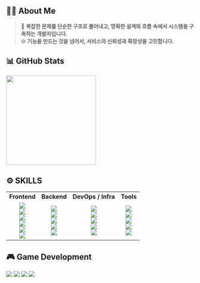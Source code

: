 <!-- <a href="https://velog.io/@v4n1ll4"><img src="https://img.shields.io/badge/Velog-20C997?style=flat-square&logo=Velog&logoColor=white"/></a> -->

## 👨‍💻 About Me

> 🧭 **복잡한 문제를 단순한 구조로 풀어내고, 명확한 설계와 흐름 속에서 시스템을 구축하는 개발자입니다.**  
> ⚙️ **기능을 만드는 것을 넘어서, 서비스의 신뢰성과 확장성을 고민합니다.**

## 📊 GitHub Stats
<img
  src="https://github-readme-stats.vercel.app/api?username=V4N1LLA&show_icons=true&count_private=true&include_all_commits=true&hide_border=true&bg_color=0D1117&title_color=FFA500&text_color=FFD580&icon_color=FF6347"
  height="240"
/>





## ⚙️ SKILLS
<table> <tr> <td align="center"><b>Frontend</b></td> <td align="center"><b>Backend</b></td> <td align="center"><b>DevOps / Infra</b></td> <td align="center"><b>Tools</b></td> </tr> <tr> <td align="center"> <img src="https://img.shields.io/badge/React-61DAFB?style=flat-square&logo=React&logoColor=white"/><br> <img src="https://img.shields.io/badge/TypeScript-3178C6?style=flat-square&logo=TypeScript&logoColor=white"/><br> <img src="https://img.shields.io/badge/JavaScript-F7DF1E?style=flat-square&logo=JavaScript&logoColor=black"/><br> <img src="https://img.shields.io/badge/Node.js-339933?style=flat-square&logo=Node.js&logoColor=white"/><br> <img src="https://img.shields.io/badge/Vite-646CFF?style=flat-square&logo=Vite&logoColor=white"/><br> <img src="https://img.shields.io/badge/Tailwind CSS-06B6D4?style=flat-square&logo=TailwindCSS&logoColor=white"/> </td> <td align="center"> <img src="https://img.shields.io/badge/Java-007396?style=flat-square&logo=openjdk&logoColor=white"/><br> <img src="https://img.shields.io/badge/SpringBoot-6DB33F?style=flat-square&logo=springboot&logoColor=white"/><br> <img src="https://img.shields.io/badge/Kafka-231F20?style=flat-square&logo=apachekafka&logoColor=white"/><br> <img src="https://img.shields.io/badge/MariaDB-003545?style=flat-square&logo=MariaDB&logoColor=white"/><br> <img src="https://img.shields.io/badge/Redis-DC382D?style=flat-square&logo=Redis&logoColor=white"/> </td> <td align="center"> <img src="https://img.shields.io/badge/Docker-2496ED?style=flat-square&logo=Docker&logoColor=white"/><br> <img src="https://img.shields.io/badge/Kubernetes-326CE5?style=flat-square&logo=Kubernetes&logoColor=white"/><br> <img src="https://img.shields.io/badge/ArgoCD-FE6A16?style=flat-square&logo=argo&logoColor=white"/><br> <img src="https://img.shields.io/badge/GitHub Actions-2088FF?style=flat-square&logo=githubactions&logoColor=white"/><br> <img src="https://img.shields.io/badge/AWS EKS-FF9900?style=flat-square&logo=amazonaws&logoColor=white"/> </td> <td align="center"> <img src="https://img.shields.io/badge/Git-F05032?style=flat-square&logo=Git&logoColor=white"/><br> <img src="https://img.shields.io/badge/GitHub-181717?style=flat-square&logo=GitHub&logoColor=white"/><br> <img src="https://img.shields.io/badge/VS Code-007ACC?style=flat-square&logo=visualstudiocode&logoColor=white"/><br> <img src="https://img.shields.io/badge/Postman-FF6C37?style=flat-square&logo=Postman&logoColor=white"/><br> <img src="https://img.shields.io/badge/Notion-000000?style=flat-square&logo=Notion&logoColor=white"/> </td> </tr> </table>

## 🎮 Game Development
<p align="left"> <img src="https://img.shields.io/badge/C++-00599C?style=flat-square&logo=C%2B%2B&logoColor=white"/> <img src="https://img.shields.io/badge/C Sharp-239120?style=flat-square&logo=csharp&logoColor=white"/> 
<img src="https://img.shields.io/badge/UnrealEngine-313131?style=flat-square&logo=unrealengine&logoColor=white"/>
<img src="https://img.shields.io/badge/Unity-000000?style=flat-square&logo=Unity&logoColor=white"/>  </p>

<!--
**V4N1LLA/V4N1LLA** is a ✨ _special_ ✨ repository because its `README.md` (this file) appears on your GitHub profile.

Here are some ideas to get you started:

- 🔭 I’m currently working on ...
- 🌱 I’m currently learning ...
- 👯 I’m looking to collaborate on ...
- 🤔 I’m looking for help with ...
- 💬 Ask me about ...
- 📫 How to reach me: ...
- 😄 Pronouns: ...
- ⚡ Fun fact: ...
-->
